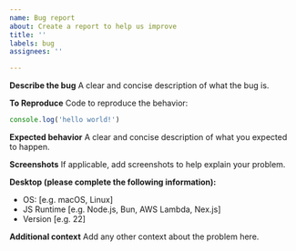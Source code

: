 ```yaml
---
name: Bug report
about: Create a report to help us improve
title: ''
labels: bug
assignees: ''

---
```


**Describe the bug**
A clear and concise description of what the bug is.

**To Reproduce**
Code to reproduce the behavior:

```ts
console.log('hello world!')
```

**Expected behavior**
A clear and concise description of what you expected to happen.

**Screenshots**
If applicable, add screenshots to help explain your problem.

**Desktop (please complete the following information):**
 - OS: [e.g. macOS, Linux]
 - JS Runtime [e.g. Node.js, Bun, AWS Lambda, Nex.js]
 - Version [e.g. 22]

**Additional context**
Add any other context about the problem here.
